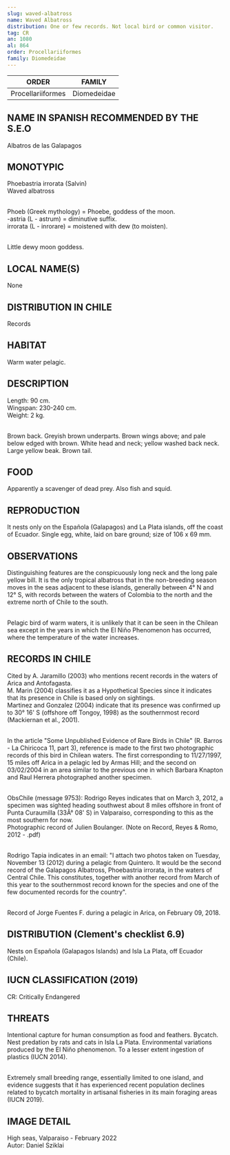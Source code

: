 ```yaml
---
slug: waved-albatross
name: Waved Albatross
distribution: One or few records. Not local bird or common visitor.
tag: CR
an: 1080
al: 864
order: Procellariiformes
family: Diomedeidae
---
```


| ORDER             | FAMILY      |
| ----------------- | ----------- |
| Procellariiformes | Diomedeidae |

## NAME IN SPANISH RECOMMENDED BY THE S.E.O

Albatros de las Galapagos

## MONOTYPIC

Phoebastria irrorata (Salvin)<br>
Waved albatross<br><br>

Phoeb (Greek mythology) = Phoebe, goddess of the moon.<br>
-astria (L - astrum) = diminutive suffix.<br>
irrorata (L - inrorare) = moistened with dew (to moisten).<br><br>

Little dewy moon goddess.

## LOCAL NAME(S)

None

## DISTRIBUTION IN CHILE

Records

## HABITAT

Warm water pelagic.

## DESCRIPTION

Length: 90 cm.<br>
Wingspan: 230-240 cm.<br>
Weight: 2 kg.<br><br>

Brown back. Greyish brown underparts. Brown wings above; and pale below edged with brown. White head and neck; yellow washed back neck. Large yellow beak. Brown tail.

## FOOD

Apparently a scavenger of dead prey. Also fish and squid.

## REPRODUCTION

It nests only on the Española (Galapagos) and La Plata islands, off the coast of Ecuador. Single egg, white, laid on bare ground; size of 106 x 69 mm.

## OBSERVATIONS

Distinguishing features are the conspicuously long neck and the long pale yellow bill. It is the only tropical albatross that in the non-breeding season moves in the seas adjacent to these islands, generally between 4° N and 12° S, with records between the waters of Colombia to the north and the extreme north of Chile to the south.<br><br>

Pelagic bird of warm waters, it is unlikely that it can be seen in the Chilean sea except in the years in which the El Niño Phenomenon has occurred, where the temperature of the water increases.

## RECORDS IN CHILE

Cited by A. Jaramillo (2003) who mentions recent records in the waters of Arica and Antofagasta.<br>
M. Marin (2004) classifies it as a Hypothetical Species since it indicates that its presence in Chile is based only on sightings.<br>
Martinez and Gonzalez (2004) indicate that its presence was confirmed up to 30° 16' S (offshore off Tongoy, 1998) as the southernmost record (Mackiernan et al., 2001).<br><br>

In the article "Some Unpublished Evidence of Rare Birds in Chile" (R. Barros - La Chiricoca 11, part 3), reference is made to the first two photographic records of this bird in Chilean waters. The first corresponding to 11/27/1997, 15 miles off Arica in a pelagic led by Armas Hill; and the second on 03/02/2004 in an area similar to the previous one in which Barbara Knapton and Raul Herrera photographed another specimen.<br><br>

ObsChile (message 9753): Rodrigo Reyes indicates that on March 3, 2012, a specimen was sighted heading southwest about 8 miles offshore in front of Punta Curaumilla (33Â° 08' S) in Valparaiso, corresponding to this as the most southern for now.<br> Photographic record of Julien Boulanger. (Note on Record, Reyes & Romo, 2012 - .pdf)<br><br>

Rodrigo Tapia indicates in an email: "I attach two photos taken on Tuesday, November 13 (2012) during a pelagic from Quintero. It would be the second record of the Galapagos Albatross, Phoebastria irrorata, in the waters of Central Chile. This constitutes, together with another record from March of this year to the southernmost record known for the species and one of the few documented records for the country".<br><br>

Record of Jorge Fuentes F. during a pelagic in Arica, on February 09, 2018.

## DISTRIBUTION (Clement's checklist 6.9)

Nests on Española (Galapagos Islands) and Isla La Plata, off Ecuador (Chile).

## IUCN CLASSIFICATION (2019)

CR: Critically Endangered

## THREATS

Intentional capture for human consumption as food and feathers. Bycatch. Nest predation by rats and cats in Isla La Plata. Environmental variations produced by the El Niño phenomenon. To a lesser extent ingestion of plastics (IUCN 2014).<br><br>

Extremely small breeding range, essentially limited to one island, and evidence suggests that it has experienced recent population declines related to bycatch mortality in artisanal fisheries in its main foraging areas (IUCN 2019).

## IMAGE DETAIL

High seas, Valparaiso - February 2022<br>
Autor: Daniel Sziklai
